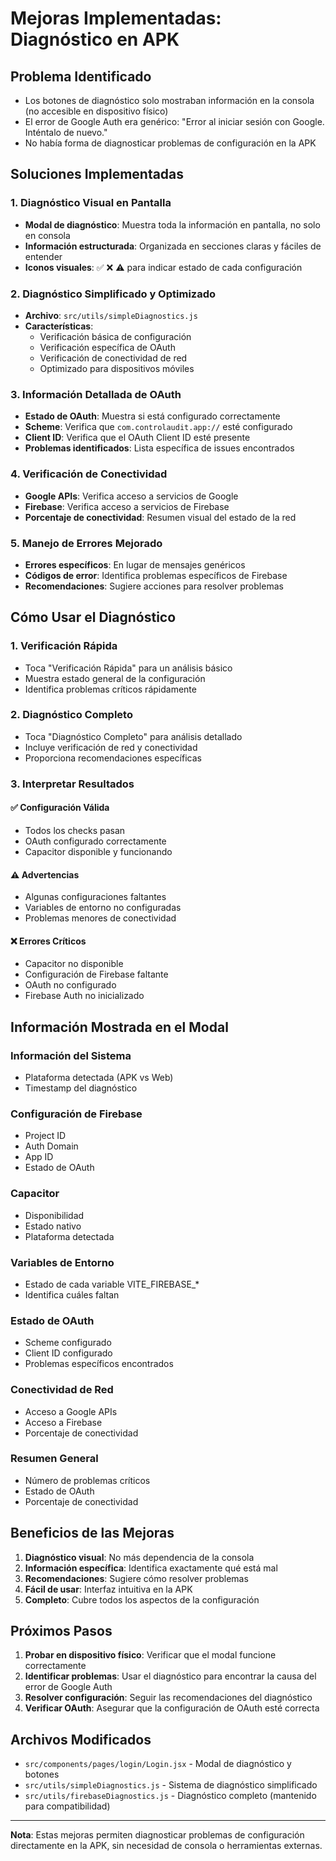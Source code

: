 # Mejoras Implementadas: Diagnóstico en APK

## Problema Identificado

- Los botones de diagnóstico solo mostraban información en la consola (no accesible en dispositivo físico)
- El error de Google Auth era genérico: "Error al iniciar sesión con Google. Inténtalo de nuevo."
- No había forma de diagnosticar problemas de configuración en la APK

## Soluciones Implementadas

### 1. Diagnóstico Visual en Pantalla

- **Modal de diagnóstico**: Muestra toda la información en pantalla, no solo en consola
- **Información estructurada**: Organizada en secciones claras y fáciles de entender
- **Iconos visuales**: ✅ ❌ ⚠️ para indicar estado de cada configuración

### 2. Diagnóstico Simplificado y Optimizado

- **Archivo**: `src/utils/simpleDiagnostics.js`
- **Características**:
  - Verificación básica de configuración
  - Verificación específica de OAuth
  - Verificación de conectividad de red
  - Optimizado para dispositivos móviles

### 3. Información Detallada de OAuth

- **Estado de OAuth**: Muestra si está configurado correctamente
- **Scheme**: Verifica que `com.controlaudit.app://` esté configurado
- **Client ID**: Verifica que el OAuth Client ID esté presente
- **Problemas identificados**: Lista específica de issues encontrados

### 4. Verificación de Conectividad

- **Google APIs**: Verifica acceso a servicios de Google
- **Firebase**: Verifica acceso a servicios de Firebase
- **Porcentaje de conectividad**: Resumen visual del estado de la red

### 5. Manejo de Errores Mejorado

- **Errores específicos**: En lugar de mensajes genéricos
- **Códigos de error**: Identifica problemas específicos de Firebase
- **Recomendaciones**: Sugiere acciones para resolver problemas

## Cómo Usar el Diagnóstico

### 1. Verificación Rápida
- Toca "Verificación Rápida" para un análisis básico
- Muestra estado general de la configuración
- Identifica problemas críticos rápidamente

### 2. Diagnóstico Completo
- Toca "Diagnóstico Completo" para análisis detallado
- Incluye verificación de red y conectividad
- Proporciona recomendaciones específicas

### 3. Interpretar Resultados

#### ✅ Configuración Válida
- Todos los checks pasan
- OAuth configurado correctamente
- Capacitor disponible y funcionando

#### ⚠️ Advertencias
- Algunas configuraciones faltantes
- Variables de entorno no configuradas
- Problemas menores de conectividad

#### ❌ Errores Críticos
- Capacitor no disponible
- Configuración de Firebase faltante
- OAuth no configurado
- Firebase Auth no inicializado

## Información Mostrada en el Modal

### Información del Sistema
- Plataforma detectada (APK vs Web)
- Timestamp del diagnóstico

### Configuración de Firebase
- Project ID
- Auth Domain
- App ID
- Estado de OAuth

### Capacitor
- Disponibilidad
- Estado nativo
- Plataforma detectada

### Variables de Entorno
- Estado de cada variable VITE_FIREBASE_*
- Identifica cuáles faltan

### Estado de OAuth
- Scheme configurado
- Client ID configurado
- Problemas específicos encontrados

### Conectividad de Red
- Acceso a Google APIs
- Acceso a Firebase
- Porcentaje de conectividad

### Resumen General
- Número de problemas críticos
- Estado de OAuth
- Porcentaje de conectividad

## Beneficios de las Mejoras

1. **Diagnóstico visual**: No más dependencia de la consola
2. **Información específica**: Identifica exactamente qué está mal
3. **Recomendaciones**: Sugiere cómo resolver problemas
4. **Fácil de usar**: Interfaz intuitiva en la APK
5. **Completo**: Cubre todos los aspectos de la configuración

## Próximos Pasos

1. **Probar en dispositivo físico**: Verificar que el modal funcione correctamente
2. **Identificar problemas**: Usar el diagnóstico para encontrar la causa del error de Google Auth
3. **Resolver configuración**: Seguir las recomendaciones del diagnóstico
4. **Verificar OAuth**: Asegurar que la configuración de OAuth esté correcta

## Archivos Modificados

- `src/components/pages/login/Login.jsx` - Modal de diagnóstico y botones
- `src/utils/simpleDiagnostics.js` - Sistema de diagnóstico simplificado
- `src/utils/firebaseDiagnostics.js` - Diagnóstico completo (mantenido para compatibilidad)

---

**Nota**: Estas mejoras permiten diagnosticar problemas de configuración directamente en la APK, sin necesidad de consola o herramientas externas.
